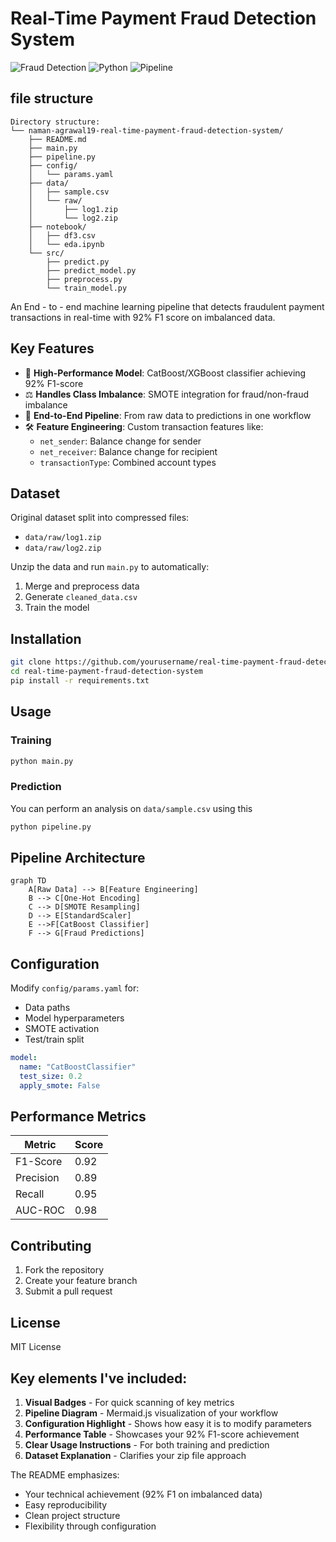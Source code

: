 # Real-Time Payment Fraud Detection System

![Fraud Detection](https://img.shields.io/badge/F1_Score-92%25-brightgreen) 
![Python](https://img.shields.io/badge/Python-3.8%2B-blue)
![Pipeline](https://img.shields.io/badge/Pipeline-ScikitLearn%2FSMOTE-orange)

## file structure
```
Directory structure:
└── naman-agrawal19-real-time-payment-fraud-detection-system/
    ├── README.md
    ├── main.py
    ├── pipeline.py
    ├── config/
    │   └── params.yaml
    ├── data/
    │   ├── sample.csv
    │   └── raw/
    │       ├── log1.zip
    │       └── log2.zip
    ├── notebook/
    │   ├── df3.csv
    │   └── eda.ipynb
    └── src/
        ├── predict.py
        ├── predict_model.py
        ├── preprocess.py
        └── train_model.py
```



An End - to - end machine learning pipeline that detects fraudulent payment transactions in real-time with 92% F1 score on imbalanced data.

## Key Features

- 🚀 **High-Performance Model**: CatBoost/XGBoost classifier achieving 92% F1-score
- ⚖️ **Handles Class Imbalance**: SMOTE integration for fraud/non-fraud imbalance
- 🔄 **End-to-End Pipeline**: From raw data to predictions in one workflow
- 🛠️ **Feature Engineering**: Custom transaction features like:
  - `net_sender`: Balance change for sender
  - `net_receiver`: Balance change for recipient
  - `transactionType`: Combined account types

## Dataset

Original dataset split into compressed files:
- `data/raw/log1.zip`
- `data/raw/log2.zip`

Unzip the data and run `main.py` to automatically:
1. Merge and preprocess data
2. Generate `cleaned_data.csv`
3. Train the model

## Installation

```bash
git clone https://github.com/yourusername/real-time-payment-fraud-detection-system.git
cd real-time-payment-fraud-detection-system
pip install -r requirements.txt
```

## Usage

### Training
```bash
python main.py
```

### Prediction
You can perform an analysis on `data/sample.csv` using this
```python
python pipeline.py
```

## Pipeline Architecture

```mermaid
graph TD
    A[Raw Data] --> B[Feature Engineering]
    B --> C[One-Hot Encoding]
    C --> D[SMOTE Resampling]
    D --> E[StandardScaler]
    E -->F[CatBoost Classifier]
    F --> G[Fraud Predictions]
```

## Configuration

Modify `config/params.yaml` for:
- Data paths
- Model hyperparameters
- SMOTE activation
- Test/train split

```yaml
model:
  name: "CatBoostClassifier" 
  test_size: 0.2
  apply_smote: False
```

## Performance Metrics

| Metric       | Score |
|--------------|-------|
| F1-Score     | 0.92  |
| Precision    | 0.89  |
| Recall       | 0.95  |
| AUC-ROC      | 0.98  |

## Contributing

1. Fork the repository
2. Create your feature branch
3. Submit a pull request

## License

MIT License


## Key elements I've included:

1. **Visual Badges** - For quick scanning of key metrics
2. **Pipeline Diagram** - Mermaid.js visualization of your workflow
3. **Configuration Highlight** - Shows how easy it is to modify parameters
4. **Performance Table** - Showcases your 92% F1-score achievement
5. **Clear Usage Instructions** - For both training and prediction
6. **Dataset Explanation** - Clarifies your zip file approach

The README emphasizes:
- Your technical achievement (92% F1 on imbalanced data)
- Easy reproducibility
- Clean project structure
- Flexibility through configuration
